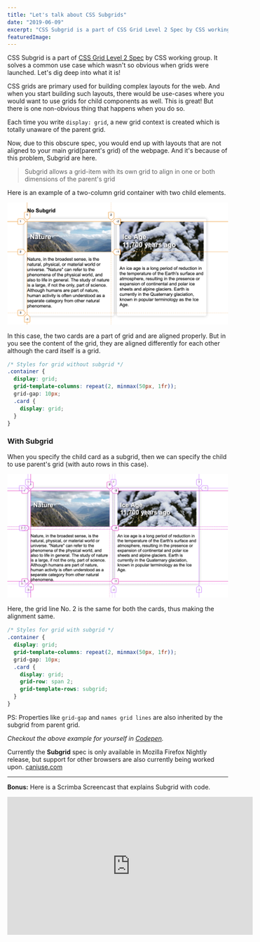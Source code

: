 ```yaml
---
title: "Let's talk about CSS Subgrids"
date: "2019-06-09"
excerpt: "CSS Subgrid is a part of CSS Grid Level 2 Spec by CSS working group. It solves a common use case which wasn't so obvious when grids were launched. Let's dig deep into what it is!"
featuredImage: 
---
```


CSS Subgrid is a part of <a href="https://www.w3.org/TR/css-grid-2/" target="_blank">CSS Grid Level 2 Spec</a> by CSS working group. It solves a common use case which wasn't so obvious when grids were launched. Let's dig deep into what it is!

CSS grids are primary used for building complex layouts for the web. And when you start building such layouts, there would be use-cases where you would want to use grids for child components as well. This is great! But there is one non-obvious thing that happens when you do so.

Each time you write `display: grid`, a new grid context is created which is totally unaware of the parent grid.

Now, due to this obscure spec, you would end up with layouts that are not aligned to your main grid(parent's grid) of the webpage. And it's because of this problem, Subgrid are here.

> Subgrid allows a grid-item with its own grid to align in one or both dimensions of the parent's grid

Here is an example of a two-column grid container with two child elements.

![Grid without subgrid](./grid_with_child.png)

In this case, the two cards are a part of grid and are aligned properly. But in you see the content of the grid, they are aligned differently for each other although the card itself is a grid.

```css
/* Styles for grid without subgrid */
.container {
  display: grid;
  grid-template-columns: repeat(2, minmax(50px, 1fr));
  grid-gap: 10px;
  .card {
    display: grid;
  }
}
```

### With Subgrid

When you specify the child card as a subgrid, then we can specify the child to use parent's grid (with auto rows in this case).

![Grid with subgrid](./grid_with_subgrid.png)

Here, the grid line No. 2 is the same for both the cards, thus making the alignment same.

```css
/* Styles for grid with subgrid */
.container {
  display: grid;
  grid-template-columns: repeat(2, minmax(50px, 1fr));
  grid-gap: 10px;
  .card {
    display: grid;
    grid-row: span 2;
    grid-template-rows: subgrid;
  }
}
```

PS: Properties like `grid-gap` and `names grid lines` are also inherited by the subgrid from parent grid.

_Checkout the above example for yourself in [Codepen](https://codepen.io/apvarun/pen/RmXOzX)._

Currently the __Subgrid__ spec is only available in Mozilla Firefox Nightly release, but support for other browsers are also currently being worked upon. [caniuse.com](https://caniuse.com/#feat=css-subgrid)

---

__Bonus:__ Here is a Scrimba Screencast that explains Subgrid with code.

<iframe width="560" height="315" src="https://scrimba.com/c/cgq2knS6" frameborder="0"></iframe>
